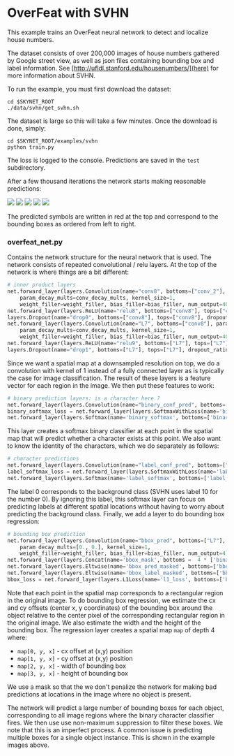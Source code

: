 # OverFeat with SVHN

This example trains an OverFeat neural network to detect and localize house numbers.  

The dataset consists of over 200,000 images of house numbers gathered by Google street view, as well as json files containing bounding box and label information.  See [http://ufldl.stanford.edu/housenumbers/](here) for more information about SVHN.  

To run the example, you must first download the dataset: 
```
cd $SKYNET_ROOT
./data/svhn/get_svhn.sh
```
The dataset is large so this will take a few minutes.  Once the download is done, simply:
```
cd $SKYNET_ROOT/examples/svhn
python train.py
```
The loss is logged to the console.  Predictions are saved in the `test` subdirectory. 

After a few thousand iterations the network starts making reasonable predictions:

![](https://raw.githubusercontent.com/Russell91/apollo/master/examples/svhn/images/pred_0.png)
![](https://raw.githubusercontent.com/Russell91/apollo/master/examples/svhn/images/pred_1.png)
![](https://raw.githubusercontent.com/Russell91/apollo/master/examples/svhn/images/pred_2.png)
![](https://raw.githubusercontent.com/Russell91/apollo/master/examples/svhn/images/pred_4.png)
![](https://raw.githubusercontent.com/Russell91/apollo/master/examples/svhn/images/pred_5.png)

The predicted symbols are written in red at the top and correspond to the bounding boxes as ordered from left to right.

### overfeat_net.py

Contains the network structure for the neural network that is used.  The network consists of repeated convolutional / relu layers.  At the top of the network is where things are a bit different:

```python
# inner product layers
net.forward_layer(layers.Convolution(name="conv8", bottoms=["conv_2"], param_lr_mults=conv_lr_mults,
    param_decay_mults=conv_decay_mults, kernel_size=1,
    weight_filler=weight_filler, bias_filler=bias_filler, num_output=4000))
net.forward_layer(layers.ReLU(name="relu8", bottoms=["conv8"], tops=["conv8"]))
layers.Dropout(name="drop0", bottoms=["conv8"], tops=["conv8"], dropout_ratio=0.5, phase=phase),
net.forward_layer(layers.Convolution(name="L7", bottoms=["conv8"], param_lr_mults=conv_lr_mults,
    param_decay_mults=conv_decay_mults, kernel_size=1,
    weight_filler=weight_filler, bias_filler=bias_filler, num_output=4000))
net.forward_layer(layers.ReLU(name="relu9", bottoms=["L7"], tops=["L7"]))
layers.Dropout(name="drop1", bottoms=["L7"], tops=["L7"], dropout_ratio=0.5, phase=phase),
```

Since we want a spatial map at a downsampled resolution on top, we do a convolution with kernel of 1 instead of a fully connected layer as is typically the case for image classification.  The result of these layers is a feature vector for each region in the image.  We then put these features to work:

```python
# binary prediction layers: is a character here ? 
net.forward_layer(layers.Convolution(name="binary_conf_pred", bottoms=["L7"], param_lr_mults=conv_lr_mults, param_decay_mults=conv_decay_mults, kernel_size=1, weight_filler=weight_filler, bias_filler=bias_filler, num_output=2))
binary_softmax_loss = net.forward_layer(layers.SoftmaxWithLoss(name='binary_softmax_loss', bottoms=['binary_conf_pred', 'binary_label']))
net.forward_layer(layers.Softmax(name='binary_softmax', bottoms=['binary_conf_pred']))
```

This layer creates a softmax binary classifier at each point in the spatial map that will predict whether a character exists at this point.  We also want to know the identity of the characters, which we do separately as follows:

```python
# character predictions
net.forward_layer(layers.Convolution(name="label_conf_pred", bottoms=["L7"], param_lr_mults=conv_lr_mults, param_decay_mults=conv_decay_mults, kernel_size=1, weight_filler=weight_filler, bias_filler=bias_filler, num_output=11))
label_softmax_loss = net.forward_layer(layers.SoftmaxWithLoss(name='label_softmax_loss', bottoms=['label_conf_pred', 'conf_label'], loss_weight=1., ignore_label = 0))
net.forward_layer(layers.Softmax(name='label_softmax', bottoms=['label_conf_pred']))
```

The label 0 corresponds to the background class (SVHN uses label 10 for the number 0).  By ignoring this label, this softmax layer can focus on predicting labels at different spatial locations without having to worry about predicting the background class.  Finally, we add a layer to do bounding box regression: 

```python
# bounding box prediction
net.forward_layer(layers.Convolution(name="bbox_pred", bottoms=["L7"], param_lr_mults=conv_lr_mults,
    param_decay_mults=[0., 0.], kernel_size=1,
    weight_filler=weight_filler, bias_filler=bias_filler, num_output=4))
net.forward_layer(layers.Concat(name='bbox_mask', bottoms =  4 * ['binary_label']))
net.forward_layer(layers.Eltwise(name='bbox_pred_masked', bottoms=['bbox_pred', 'bbox_mask'], operation='PROD'))
net.forward_layer(layers.Eltwise(name='bbox_label_masked', bottoms=['bbox_label', 'bbox_mask'], operation='PROD'))
bbox_loss = net.forward_layer(layers.L1Loss(name='l1_loss', bottoms=['bbox_pred_masked', 'bbox_label_masked'], loss_weight=0.001))
```

Note that each point in the spatial map corresponds to a rectangular region in the original image.  To do bounding box regression, we estimate the cx and cy offsets (center x, y coordinates) of the bounding box around the object relative to the center pixel of the corresponding rectangular region in the original image.  We also estimate the width and the height of the bounding box.  The regression layer creates a spatial map `map` of depth 4 where:  
  * `map[0, y, x]` - cx offset at (x,y) position
  * `map[1, y, x]` - cy offset at (x,y) position
  * `map[2, y, x]` - width of bounding box
  * `map[3, y, x]` - height of bounding box

We use a mask so that the we don't penalize the network for making bad predictions at locations in the image where no object is present.  

The network will predict a large number of bounding boxes for each object, corresponding to all image regions where the binary character classifier fires.  We then use use non-maximum suppression to filter these boxes.  We note that this is an imperfect process.  A common issue is predicting multiple boxes for a single object instance. This is shown in the example images above.


